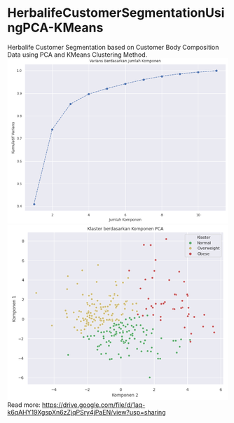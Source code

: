 # HerbalifeCustomerSegmentationUsingPCA-KMeans
Herbalife Customer Segmentation based on Customer Body Composition Data using PCA and KMeans Clustering Method.
![alt_text](https://github.com/hafizmrf3/HerbalifeCustomerSegmentationUsingPCA-KMeans/blob/main/Elbow%20Method.png)
![alt text](https://github.com/hafizmrf3/HerbalifeCustomerSegmentationUsingPCA-KMeans/blob/main/PCA-KMeans%20Herbalife%20Customers.png)
Read more: https://drive.google.com/file/d/1aq-k6qAHY19XgspXn6zZjqPSry4jPaEN/view?usp=sharing

